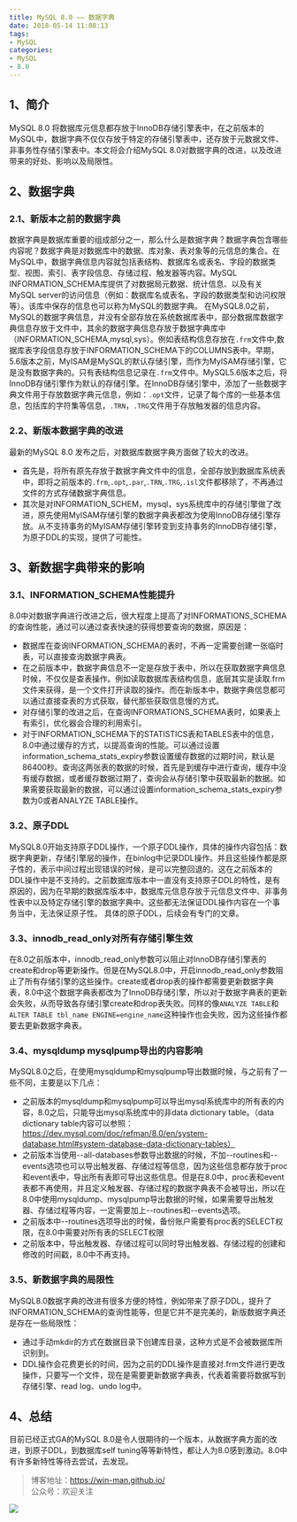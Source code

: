 ```yaml
---
title: MySQL 8.0 —— 数据字典
date: 2018-05-14 11:08:13
tags:
- MySQL
categories:
- MySQL
- 8.0
---
```


##  1、简介
MySQL 8.0 将数据库元信息都存放于InnoDB存储引擎表中，在之前版本的MySQL中，数据字典不仅仅存放于特定的存储引擎表中，还存放于元数据文件、非事务性存储引擎表中。本文将会介绍MySQL 8.0对数据字典的改进，以及改进带来的好处、影响以及局限性。


## 2、数据字典
### 2.1、新版本之前的数据字典
数据字典是数据库重要的组成部分之一，那么什么是数据字典？数据字典包含哪些内容呢？数据字典是对数据库中的数据、库对象、表对象等的元信息的集合。在MySQL中，数据字典信息内容就包括表结构、数据库名或表名、字段的数据类型、视图、索引、表字段信息、存储过程、触发器等内容。MySQL INFORMATION_SCHEMA库提供了对数据局元数据、统计信息、以及有关MySQL server的访问信息（例如：数据库名或表名，字段的数据类型和访问权限等）。该库中保存的信息也可以称为MySQL的数据字典。
在MySQL8.0之前，MySQL的数据字典信息，并没有全部存放在系统数据库表中，部分数据库数据字典信息存放于文件中，其余的数据字典信息存放于数据字典库中（INFORMATION_SCHEMA,mysql,sys）。例如表结构信息存放在`.frm`文件中,数据库表字段信息存放于INFORMATION_SCHEMA下的COLUMNS表中。早期，5.6版本之前，MyISAM是MySQL的默认存储引擎，而作为MyISAM存储引擎，它是没有数据字典的。只有表结构信息记录在`.frm`文件中。MySQL5.6版本之后，将InnoDB存储引擎作为默认的存储引擎。在InnoDB存储引擎中，添加了一些数据字典文件用于存放数据字典元信息，例如：`.opt`文件，记录了每个库的一些基本信息，包括库的字符集等信息，`.TRN`，`.TRG`文件用于存放触发器的信息内容。
### 2.2、新版本数据字典的改进
最新的MySQL 8.0 发布之后，对数据库数据字典方面做了较大的改进。
* 首先是，将所有原先存放于数据字典文件中的信息，全部存放到数据库系统表中，即将之前版本的`.frm`,`.opt`,`.par`,`.TRN`,`.TRG`,`.isl`文件都移除了，不再通过文件的方式存储数据字典信息。
* 其次是对INFORMATION_SCHEM，mysql，sys系统库中的存储引擎做了改进，原先使用MyISAM存储引擎的数据字典表都改为使用InnoDB存储引擎存放。从不支持事务的MyISAM存储引擎转变到支持事务的InnoDB存储引擎，为原子DDL的实现，提供了可能性。

## 3、新数据字典带来的影响
### 3.1、INFORMATION_SCHEMA性能提升
8.0中对数据字典进行改进之后，很大程度上提高了对INFORMATIONS_SCHEMA的查询性能，通过可以通过查表快速的获得想要查询的数据，原因是：
* 数据库在查询INFORMATION_SCHEMA的表时，不再一定需要创建一张临时表，可以直接查询数据字典表。
* 在之前版本中，数据字典信息不一定是存放于表中，所以在获取数据字典信息时候，不仅仅是查表操作。例如读取数据库表结构信息，底层其实是读取.frm文件来获得，是一个文件打开读取的操作。而在新版本中，数据字典信息都可以通过直接查表的方式获取，替代那些获取信息慢的方式。
* 对存储引擎的改进之后，在查询INFORMATIONS_SCHEMA表时，如果表上有索引，优化器会合理的利用索引。
* 对于INFORMATION_SCHEMA下的STATISTICS表和TABLES表中的信息，8.0中通过缓存的方式，以提高查询的性能。可以通过设置information_schema_stats_expiry参数设置缓存数据的过期时间，默认是86400秒。查询这两张表的数据的时候，首先是到缓存中进行查询，缓存中没有缓存数据，或者缓存数据过期了，查询会从存储引擎中获取最新的数据。如果需要获取最新的数据，可以通过设置information_schema_stats_expiry参数为0或者ANALYZE TABLE操作。

### 3.2、原子DDL
MySQL8.0开始支持原子DDL操作，一个原子DDL操作，具体的操作内容包括：数据字典更新，存储引擎层的操作，在binlog中记录DDL操作。并且这些操作都是原子性的，表示中间过程出现错误的时候，是可以完整回退的。这在之前版本的DDL操作中是不支持的。之前数据库版本中一直没有支持原子DDL的特性，是有原因的，因为在早期的数据库版本中，数据库元信息存放于元信息文件中、非事务性表中以及特定存储引擎的数据字典中。这些都无法保证DDL操作内容在一个事务当中，无法保证原子性。
具体的原子DDL，后续会有专门的文章。
### 3.3、innodb_read_only对所有存储引擎生效
在8.0之前版本中，innodb_read_only参数可以阻止对InnoDB存储引擎表的create和drop等更新操作。但是在MySQL8.0中，开启innodb_read_only参数阻止了所有存储引擎的这些操作。create或者drop表的操作都需要更新数据字典表，8.0中这个数据字典表都改为了InnoDB存储引擎，所以对于数据字典表的更新会失败，从而导致各存储引擎create和drop表失败。同样的像`ANALYZE TABLE`和`ALTER TABLE tbl_name ENGINE=engine_name`这种操作也会失败，因为这些操作都要去更新数据字典表。
### 3.4、mysqldump mysqlpump导出的内容影响
MySQL8.0之后，在使用mysqldump和mysqlpump导出数据时候，与之前有了一些不同，主要是以下几点：
* 之前版本的mysqldump和mysqlpump可以导出mysql系统库中的所有表的内容，8.0之后，只能导出mysql系统库中的非data dictionary table。（data dictionary table内容可以参照：https://dev.mysql.com/doc/refman/8.0/en/system-database.html#system-database-data-dictionary-tables）
* 之前版本当使用--all-databases参数导出数据的时候，不加--routines和--events选项也可以导出触发器、存储过程等信息，因为这些信息都存放于proc和event表中，导出所有表即可导出这些信息。但是在8.0中，proc表和event表都不再使用，并且定义触发器、存储过程的数据字典表不会被导出，所以在8.0中使用mysqldump、mysqlpump导出数据的时候，如果需要导出触发器、存储过程等内容，一定需要加上--routines和--events选项。
* 之前版本中--routines选项导出的时候，备份账户需要有proc表的SELECT权限，在8.0中需要对所有表的SELECT权限
* 之前版本中，导出触发器、存储过程可以同时导出触发器、存储过程的创建和修改的时间戳，8.0中不再支持。
### 3.5、新数据字典的局限性
MySQL8.0数据字典的改进有很多方便的特性，例如带来了原子DDL，提升了INFORMATION_SCHEMA的查询性能等，但是它并不是完美的，新版数据字典还是存在一些局限性：
* 通过手动mkdir的方式在数据目录下创建库目录，这种方式是不会被数据库所识别到。
* DDL操作会花费更长的时间，因为之前的DDL操作是直接对.frm文件进行更改操作，只要写一个文件，现在是需要更新数据字典表，代表着需要将数据写到存储引擎、read log、undo log中。
## 4、总结
目前已经正式GA的MySQL 8.0是令人很期待的一个版本，从数据字典方面的改进，到原子DDL，到数据库self tuning等等新特性，都让人为8.0感到激动。8.0中有许多新特性等待去尝试，去发现。



> 博客地址：https://win-man.github.io/  
> 公众号：欢迎关注  

![](https://user-gold-cdn.xitu.io/2018/8/16/165435ce71d2b88b?w=258&h=258&f=jpeg&s=26568)
